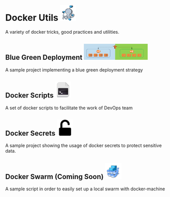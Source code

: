 # Docker Utils <a href="README.md"><img src="/images/logo-compose.png" alt="alt text" width="50px" height="50px"></a>
A variety of docker tricks, good practices and utilities. 

## Blue Green Deployment <a href="/blue-green-deployment"><img src="/images/bg.png" alt="alt text" width="200px" height="50px"></a>
A sample project implementing a blue green deployment strategy

## Docker Scripts <a href="/docker-scripts"><img src="/images/script.png" alt="alt text" width="50px" height="50px"></a>
A set of docker scripts to facilitate the work of DevOps team

## Docker Secrets <a href="/docker-secret"><img src="/images/secret.png" alt="alt text" width="50px" height="50px"></a>
A sample project showing the usage of docker secrets to protect sensitive data.

## Docker Swarm (Coming Soon) <a href="/docker-swarm"><img src="/images/swarm.png" alt="alt text" width="50px" height="50px"></a>
A sample script in order to easily set up a local swarm with docker-machine